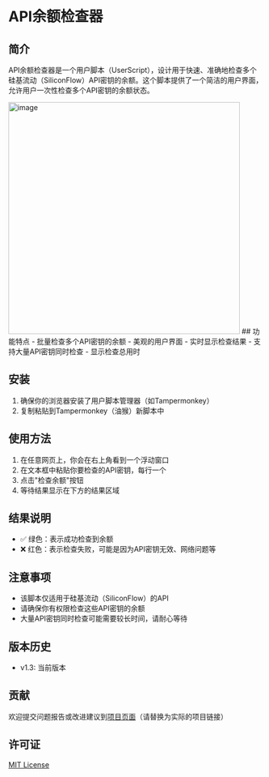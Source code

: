 # API余额检查器

## 简介
API余额检查器是一个用户脚本（UserScript），设计用于快速、准确地检查多个硅基流动（SiliconFlow）API密钥的余额。这个脚本提供了一个简洁的用户界面，允许用户一次性检查多个API密钥的余额状态。

<img width="458" alt="image" src="https://github.com/user-attachments/assets/6b4c2895-d4f9-44e8-bc21-98ce29279eaa">
## 功能特点
- 批量检查多个API密钥的余额
- 美观的用户界面
- 实时显示检查结果
- 支持大量API密钥同时检查
- 显示检查总用时

## 安装
1. 确保你的浏览器安装了用户脚本管理器（如Tampermonkey）
2. 复制粘贴到Tampermonkey（油猴）新脚本中

## 使用方法
1. 在任意网页上，你会在右上角看到一个浮动窗口
2. 在文本框中粘贴你要检查的API密钥，每行一个
3. 点击"检查余额"按钮
4. 等待结果显示在下方的结果区域

## 结果说明
- ✅ 绿色：表示成功检查到余额
- ❌ 红色：表示检查失败，可能是因为API密钥无效、网络问题等

## 注意事项
- 该脚本仅适用于硅基流动（SiliconFlow）的API
- 请确保你有权限检查这些API密钥的余额
- 大量API密钥同时检查可能需要较长时间，请耐心等待

## 版本历史
- v1.3: 当前版本

## 贡献
欢迎提交问题报告或改进建议到[项目页面](#)（请替换为实际的项目链接）

## 许可证
[MIT License](https://opensource.org/licenses/MIT)
